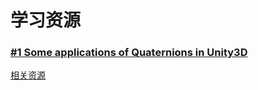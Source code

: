# 学习资源

### [#1 Some applications of Quaternions in Unity3D](https://www.youtube.com/watch?v=IXySkVFNhdk)  
[相关资源](https://github.com/skooter500/gameengines2015)
